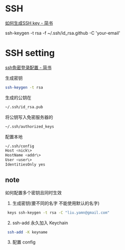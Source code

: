 # SSH

[如何生成SSH key - 简书](https://www.jianshu.com/p/31cbbbc5f9fa)


ssh-keygen -t rsa -f ~/.ssh/id_rsa.github -C 'your-email'


# SSH setting

[ssh免密登录配置 - 简书](https://www.jianshu.com/p/0922095f69f3)

生成密钥

```bash
ssh-keygen -t rsa
```

生成的公钥在

```bash
~/.ssh/id_rsa.pub
```

将公钥写入免密服务器的

```bash
~/.ssh/authorized_keys
```

配置本地

```bash
~/.ssh/config
Host <nick\>
HostName <addr\>
User <user\>
IdentitiesOnly yes
```

## note

如何配置多个密钥且同时生效

1. 生成密钥(要不同的名字 不能使用默认的名字)

```bash
 keys ssh-keygen -t rsa -C "liu.yamn@gmail.com"
```


2. ssh-add 永久加入 Keychain

```bash
 ssh-add -K keyname
```

3. 配置 config